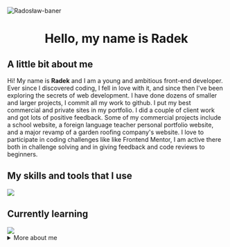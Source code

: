![Radosław-baner](https://user-images.githubusercontent.com/106437063/219445981-a4b8434f-512e-4304-aebd-84fa4d37ef84.png)

<h1 align='center'>Hello, my name is Radek</h1>
<h2>A little bit about me</h2>
<p>
 Hi! My name is <strong>Radek</strong> and I am a young and ambitious front-end developer. Ever since I discovered coding, I fell in love with it, and since then I've been exploring the secrets of web development. I have done dozens of smaller and larger projects, I commit all my work to github. I put my best commercial and private sites in my portfolio. I did a couple of client work and got lots of positive feedback. Some of my commercial projects include a school website, a foreign language teacher personal portfolio website, and a major revamp of a garden roofing company's website. I love to participate in coding challenges like like Frontend Mentor, I am active there both in challenge solving and in giving feedback and code reviews to beginners.
</p>
<h2>My skills and tools that I use</h2>
<img src="https://skillicons.dev/icons?i=react,js,ts,css,html,tailwind,scss,git,vite,vitest,jest,figma,bash,vscode,vite" />
<h2>Currently learning</h2>
<img src="https://skillicons.dev/icons?i=linux,py" />
<details>
    <summary>More about me</summary>
    I am a second year student of English Philology on a practical profile. What does this mean in practice? This means that I have a wide range of competences from the basics of economics through project management to communication with the client. The moment when I discovered programming was a great breakthrough in my life. That was what drove me to action, to a thirst for knowledge. I still remember the magical feeling when I wrote my first line of code. Learning programming is like a sine wave, there are ups and downs and the feeling of being overwhelmed with the current multitude of languages, frameworks and libraries to learn can give you a headache. My passion and ambition and the most important thing, the discipline itself, keep pushing me forward in my journey to becoming a front-end developer.
</details>
